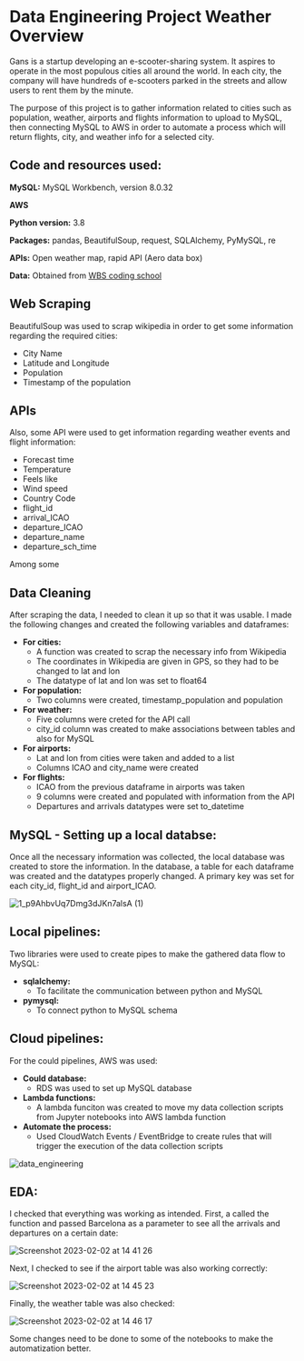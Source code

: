 # Data Engineering Project Weather Overview

Gans is a startup developing an e-scooter-sharing system. It aspires to operate in the most populous cities all around the world. In each city, the company will have hundreds of e-scooters parked in the streets and allow users to rent them by the minute.

The purpose of this project is to gather information related to cities such as population, weather, airports and flights information to upload to MySQL, then connecting MySQL to AWS in order to automate a process which will return flights, city, and weather info for a selected city.

## Code and resources used:

**MySQL:** MySQL Workbench, version 8.0.32

**AWS**

**Python version:** 3.8

**Packages:** pandas, BeautifulSoup, request, SQLAlchemy, PyMySQL, re

**APIs:** Open weather map, rapid API (Aero data box)

**Data:** Obtained from [WBS coding school](https://www.wbscodingschool.com/)

## Web Scraping

BeautifulSoup was used to scrap wikipedia in order to get some information regarding the required cities:

* City Name
* Latitude and Longitude
* Population
* Timestamp of the population

## APIs

Also, some API were used to get information regarding weather events and flight information:

* Forecast time
* Temperature
* Feels like
* Wind speed
* Country Code
* flight_id
* arrival_ICAO
* departure_ICAO
* departure_name
* departure_sch_time

Among some

## Data Cleaning

After scraping the data, I needed to clean it up so that it was usable. I made the following changes and created the following variables and dataframes:

* **For cities:**
  - A function was created to scrap the necessary info from Wikipedia
  - The coordinates in Wikipedia are given in GPS, so they had to be changed to lat and lon
  - The datatype of lat and lon was set to float64
* **For population:**
  - Two columns were created, timestamp_population and population
* **For weather:**
  - Five columns were creted for the API call
  - city_id column was created to make associations between tables and also for MySQL
* **For airports:**
  - Lat and lon from cities were taken and added to a list
  - Columns ICAO and city_name were created
* **For flights:**
  - ICAO from the previous dataframe in airports was taken
  - 9 columns were created and populated with information from the API
  - Departures and arrivals datatypes were set to_datetime

## MySQL - Setting up a local databse:

Once all the necessary information was collected, the local database was created to store the information. In the database, a table for each dataframe was created and the datatypes properly changed. A primary key was set for each city_id, flight_id and airport_ICAO. 


![1_p9AhbvUq7Dmg3dJKn7alsA (1)](https://user-images.githubusercontent.com/99658869/216339683-d3c79086-4895-4d6a-bc6d-40f71e5e167d.png)


## Local pipelines:

Two libraries were used to create pipes to make the gathered data flow to MySQL:

* **sqlalchemy:**
  - To facilitate the communication between python and MySQL
* **pymysql:**
  - To connect python to MySQL schema

## Cloud pipelines:

For the could pipelines, AWS was used:

* **Could database:**
  - RDS was used to set up MySQL database
* **Lambda functions:**
  - A lambda funciton was created to move my data collection scripts from Jupyter notebooks into AWS lambda function
* **Automate the process:**
  - Used CloudWatch Events / EventBridge to create rules that will trigger the execution of the data collection scripts


![data_engineering](https://user-images.githubusercontent.com/99658869/216336064-5393286c-69a6-4135-a623-8c809834f988.png)


## EDA:

I checked that everything was working as intended. First, a called the function and passed Barcelona as a parameter to see all the arrivals and departures on a certain date:

![Screenshot 2023-02-02 at 14 41 26](https://user-images.githubusercontent.com/99658869/216340660-fc063107-124b-43da-92a8-e822da5fd2af.png)

Next, I checked to see if the airport table was also working correctly:

![Screenshot 2023-02-02 at 14 45 23](https://user-images.githubusercontent.com/99658869/216341493-78f1e15b-a745-4f1e-8641-3776a67ac172.png)

Finally, the weather table was also checked:

![Screenshot 2023-02-02 at 14 46 17](https://user-images.githubusercontent.com/99658869/216341692-05702bfb-7b5a-484f-8736-a57425ab7426.png)





Some changes need to be done to some of the notebooks to make the automatization better.


